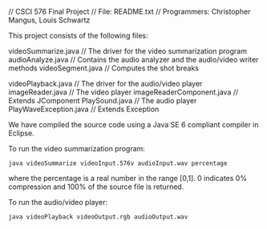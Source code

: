 // CSCI 576 Final Project
// File:        README.txt
// Programmers: Christopher Mangus, Louis Schwartz

This project consists of the following files:

videoSummarize.java			// The driver for the video summarization program
audioAnalyze.java			//  Contains the audio analyzer and the audio/video writer methods
videoSegment.java			//  Computes the shot breaks

videoPlayback.java			// The driver for the audio/video player
imageReader.java			//  The video player
imageReaderComponent.java	//  Extends JComponent 
PlaySound.java				//  The audio player
PlayWaveException.java		//  Extends Exception

We have compiled the source code using a Java SE 6 compliant compiler in Eclipse.

To run the video summarization program:

	java videoSummarize videoInput.576v audioInput.wav percentage
	
 where the percentage is a real number in the range [0,1]. 
 0 indicates 0% compression and 100% of the source file is returned.

 
To run the audio/video player:

	java videoPlayback videoOutput.rgb audioOutput.wav